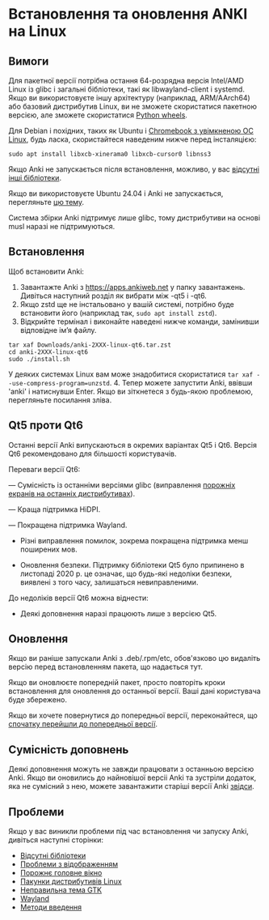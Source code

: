 # Встановлення та оновлення ANKI на Linux

<!-- toc -->

## Вимоги

Для пакетної версії потрібна остання 64-розрядна версія Intel/AMD Linux із glibc і загальні бібліотеки, такі як libwayland-client і systemd. Якщо ви використовуєте іншу архітектуру (наприклад, ARM/AArch64) або базовий дистрибутив Linux, ви не зможете скористатися пакетною версією, але зможете скористатися [Python wheels](https://betas.ankiweb.net/#via-pypipip).

Для Debian і похідних, таких як Ubuntu і [Chromebook з увімкненою ОС Linux](https://support.google.com/chromebook/answer/9145439?), будь ласка, скористайтеся наведеним нижче перед інсталяцією:

```shell
sudo apt install libxcb-xinerama0 libxcb-cursor0 libnss3
```

Якщо Anki не запускається після встановлення, можливо, у вас [відсутні інші бібліотеки](./missing-libraries.md).

Якщо ви використовуєте Ubuntu 24.04 і Anki не запускається, перегляньте [цю тему](https://forums.ankiweb.net/t/issues-running-on-ubuntu-24-04/40974).

Система збірки Anki підтримує лише glibc, тому дистрибутиви на основі musl наразі не підтримуються.

## Встановлення

Щоб встановити Anki:

1. Завантажте Anki з <https://apps.ankiweb.net> у папку завантажень. Дивіться наступний розділ як вибрати між -qt5 і -qt6.
2. Якщо zstd ще не інстальовано у вашій системі, потрібно буде встановити його (наприклад так, `sudo apt install zstd`).
3. Відкрийте термінал і виконайте наведені нижче команди, замінивши відповідне ім’я файлу.

```shell
tar xaf Downloads/anki-2XXX-linux-qt6.tar.zst
cd anki-2XXX-linux-qt6
sudo ./install.sh
```

У деяких системах Linux вам може знадобитися скористатися `tar xaf --use-compress-program=unzstd`.
4. Тепер можете запустити Anki, ввівши 'anki' і натиснувши Enter. Якщо ви зіткнетеся з будь-якою проблемою, перегляньте посилання зліва.

## Qt5 проти Qt6

Останні версії Anki випускаються в окремих варіантах Qt5 і Qt6. Версія Qt6 рекомендовано для більшості користувачів.

Переваги версії Qt6:

— Сумісність із останніми версіями glibc (виправлення [порожніх екранів на останніх дистрибутивах](./blank-window.md)).

— Краща підтримка HiDPI.

— Покращена підтримка Wayland.

- Різні виправлення помилок, зокрема покращена підтримка менш поширених мов.

- Оновлення безпеки. Підтримку бібліотеки Qt5 було припинено в листопаді 2020 р.
  це означає, що будь-які недоліки безпеки, виявлені з того часу, залишаться невиправленими.

До недоліків версії Qt6 можна віднести:

- Деякі доповнення наразі працюють лише з версією Qt5.

## Оновлення

Якщо ви раніше запускали Anki з .deb/.rpm/etc, обов'язково цю видаліть версію перед встановленням пакета,
що надається тут.

Якщо ви оновлюєте попередній пакет, просто повторіть
кроки встановлення для оновлення до останньої версії. Ваші дані користувача
буде збережено.

Якщо ви хочете повернутися до попередньої версії, переконайтеся, що
[спочатку перейшли до попередньої версії](http://changes.ankiweb.net).

## Сумісність доповнень

Деякі доповнення можуть не завжди працювати з останньою версією Anki. Якщо ви оновились
до найновішої версіі Anki та зустріли додаток, яка не сумісний з нею,
можете завантажити старіші версії Anki [звідси](https://github.com/ankitects/anki/releases).

## Проблеми

Якщо у вас виникли проблеми під час встановлення чи запуску Anki, дивіться
наступні сторінки:

- [Відсутні бібліотеки](missing-libraries.md)
- [Проблеми з відображенням](display-issues.md)
- [Порожнє головне вікно](blank-window.md)
- [Пакунки дистрибутивів Linux](distro-packages.md)
- [Неправильна тема GTK](gtk-theme.md)
- [Wayland](wayland.md)
- [Методи введення](input-methods.md)
